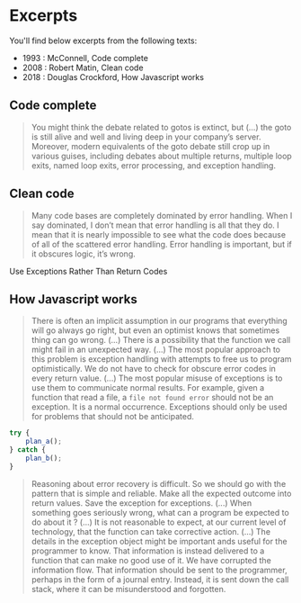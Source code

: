 # Excerpts

You'll find below excerpts from the following texts:
* 1993 : McConnell, Code complete
* 2008 : Robert Matin, Clean code
* 2018 : Douglas Crockford, How Javascript works

## Code complete
> You might think the debate related to gotos is extinct, but (...) the goto is still alive and well and living deep in your company’s server. Moreover, modern equivalents of the goto debate still crop up in various guises, including debates about multiple returns, multiple loop exits, named loop exits, error processing, and exception handling.

## Clean code

> Many code bases are completely dominated by error handling. When I say dominated, I don’t mean that error handling is all that they do. I mean that it is nearly impossible to see what the code does because of all of the scattered error handling. Error handling is important, but if it obscures logic, it’s wrong.


Use Exceptions Rather Than Return Codes

## How Javascript works

> There is often an implicit assumption in our programs that everything will go always go right, but even an optimist knows that sometimes thing can go wrong. (...)
> There is a possibility that the function we call might fail in an unexpected way.  (...)
> The most popular approach to this problem is exception handling with attempts to free us to program optimistically.
> We do not have to check for obscure error codes in every return value. (...)
> The most popular misuse of exceptions is to use them to communicate normal results. For example, given a function that read a file, a `file not found error` should not be an exception. It is a normal occurrence. Exceptions should only be used for problems that should not be anticipated.

```javascript
try {
    plan_a();
} catch {
    plan_b();
}
```
> Reasoning about error recovery is difficult. So we should go with the pattern that is simple and reliable. Make all the expected outcome into return values. Save the exception for exceptions. (...)
> When something goes seriously wrong, what can a program be expected to do about it ? (...)
> It is not reasonable to expect, at our current level of technology, that the function can take corrective action. (...)
> The details in the exception object might be important ands useful for the programmer to know. That information is instead delivered to a function that can make no good use of it. We have corrupted the information flow. That information should be sent to the programmer, perhaps in the form of a journal entry. Instead, it is sent down the call stack, where it can be misunderstood and forgotten.
> 